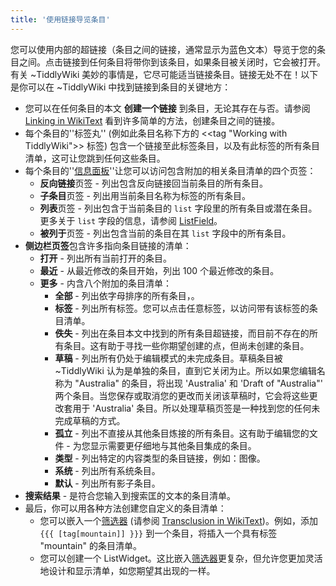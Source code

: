 ```yaml
---
title: '使用链接导览条目'
---
```


您可以使用内部的超链接（条目之间的链接，通常显示为蓝色文本）导览于您的条目之间。点击链接到任何条目将带你到该条目，如果条目被关闭时，它会被打开。有关 ~TiddlyWiki 美妙的事情是，它尽可能适当链接条目。链接无处不在！以下是你可以在 ~TiddlyWiki 中找到链接到条目的关键地方：

* 您可以在任何条目的本文 **创建一个链接** 到条目，无论其存在与否。请参阅 [Linking in WikiText](#Linking%20in%20WikiText) 看到许多简单的方法，创建条目之间的链接。
* 每个条目的''标签丸'' (例如此条目名称下方的  <<tag "Working with TiddlyWiki">> 标签) 包含一个链接至此标签条目，以及有此标签的所有条目清单，这可让您跳到任何这些条目。
* 每个条目的''[信息面板](InfoPanel)''让您可以访问包含附加的相关条目清单的四个页签：
    * **反向链接**页签 - 列出包含反向链接回当前条目的所有条目。
    * **子条目**页签 - 列出用当前条目名称为标签的所有条目。
    * **列表**页签 - 列出包含于当前条目的 `list` 字段里的所有条目或潜在条目。更多关于 `list` 字段的信息，请参阅 [ListField](#ListField)。
    * **被列于**页签 - 列出包含当前的条目在其 `list` 字段中的所有条目。
* **侧边栏页签**包含许多指向条目链接的清单：
    * **打开** - 列出所有当前打开的条目。
    * **最近** - 从最近修改的条目开始，列出 100 个最近修改的条目。
    * **更多** - 内含八个附加的条目清单：
        * **全部** - 列出依字母排序的所有条目，。
        * **标签** - 列出所有标签。您可以点击任意标签，以访问带有该标签的条目清单。
        * **佚失** - 列出在条目本文中找到的所有条目超链接，而目前不存在的所有条目。这有助于寻找一些你期望创建的点，但尚未创建的条目。
        * **草稿** - 列出所有仍处于编辑模式的未完成条目。草稿条目被 ~TiddlyWiki 认为是单独的条目，直到它关闭为止。所以如果您编辑名称为 "Australia" 的条目，将出现 'Australia' 和 'Draft of "Australia"' 两个条目。当您保存或取消您的更改而关闭该草稿时，它会将这些更改套用于 'Australia' 条目。所以处理草稿页签是一种找到您的任何未完成草稿的方式。
        * **孤立** - 列出不直接从其他条目炼接的所有条目。这有助于编辑您的文件 - 为您显示需要更仔细地与其他条目集成的条目。
        * **类型** - 列出特定的内容类型的条目链接，例如：图像。
        * **系统** - 列出所有系统条目。
        * **默认** - 列出所有影子条目。
* **搜索结果** - 是符合您输入到搜索匡的文本的条目清单。
* 最后，你可以用各种方法创建您自定义的条目清单：
    * 您可以嵌入一个[筛选器](Filters) (请参阅 [Transclusion in WikiText](#Transclusion%20in%20WikiText))。例如，添加 `{{{ [tag[mountain]] }}}` 到一个条目，将插入一个具有标签 "mountain" 的条目清单。
    * 您可以创建一个 ListWidget。这比嵌入[筛选器](Filters)更复杂，但允许您更加灵活地设计和显示清单，如您期望其出现的一样。
